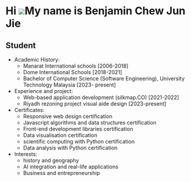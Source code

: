 Hi ![](https://user-images.githubusercontent.com/18350557/176309783-0785949b-9127-417c-8b55-ab5a4333674e.gif)My name is Benjamin Chew Jun Jie
=============================================================================================================================================

Student
-------


* Academic History:
    - Manarat International schools [2006-2018]
    - Dome International Schools [2018-2021]
    - Bachelor of Computer Science (Software Engineering), University Technology Malaysia [2023- present]
* Experience and project:
    - Web-based application development (silkmap.CO) [2021-2022]
    - Riyadh rezoning project visual aide design [2023-present]
*   Certificates:
    - Responsive web design certification
    - Javascript algorithms and data structures certification
    - Front-end development libraries certification
    - Data visualisation certification
    - scientific computing with Python certification
    - Data analysis with Python certification
*  Interests:
   - history and geography 
   - AI integration and real-life applications
   - Business and entrepreneurship 
